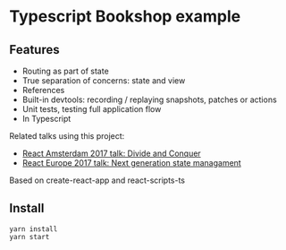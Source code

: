 # Typescript Bookshop example

## Features

* Routing as part of state
* True separation of concerns: state and view
* References
* Built-in devtools: recording / replaying snapshots, patches or actions
* Unit tests, testing full application flow
* In Typescript

Related talks using this project:

* [React Amsterdam 2017 talk: Divide and Conquer](https://www.youtube.com/watch?v=3J9EJrvqOiM)
* [React Europe 2017 talk: Next generation state managament](https://www.youtube.com/watch?v=rwqwwn_46kA)

Based on create-react-app and react-scripts-ts

## Install

```
yarn install
yarn start
```